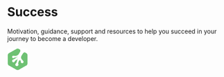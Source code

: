 # Success

Motivation, guidance, support and resources to help you succeed in your journey to become a developer.

![Treehouse Logo](../repo-imgs/frogprint.png "Team Treehouse")